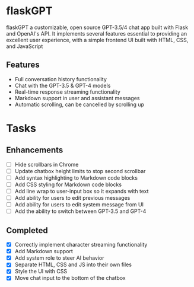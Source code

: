 # flaskGPT

flaskGPT a customizable, open source GPT-3.5/4 chat app built with Flask and OpenAI's API. It implements several features essential to providing an excellent user experience, with a simple frontend UI built with HTML, CSS, and JavaScript


## Features
- Full conversation history functionality
- Chat with the GPT-3.5 & GPT-4 models
- Real-time response streaming functionality
- Markdown support in user and assistant messages
- Automatic scrolling, can be cancelled by scrolling up 

# **Tasks**
## **Enhancements**
- [ ] Hide scrollbars in Chrome
- [ ] Update chatbox height limits to stop second scrollbar
- [ ] Add syntax highlighting to Markdown code blocks
- [ ] Add CSS styling for Markdown code blocks
- [ ] Add line wrap to user-input box so it expands with text
- [ ] Add ability for users to edit previous messages
- [ ] Add ability for users to edit system message from UI
- [ ] Add the ability to switch between GPT-3.5 and GPT-4

## **Completed**
- [x] Correctly implement character streaming functionality
- [x] Add Markdown support
- [x] Add system role to steer AI behavior 
- [x] Separate HTML, CSS and JS into their own files
- [x] Style the UI with CSS
- [x] Move chat input to the bottom of the chatbox
